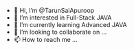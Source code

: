 - 👋 Hi, I’m @TarunSaiApuroop
- 👀 I’m interested in Full-Stack JAVA
- 🌱 I’m currently learning Advanced JAVA
- 💞️ I’m looking to collaborate on ...
- 📫 How to reach me ...

<!---
TarunSaiApuroop/TarunSaiApuroop is a ✨ special ✨ repository because its `README.md` (this file) appears on your GitHub profile.
You can click the Preview link to take a look at your changes.
--->
